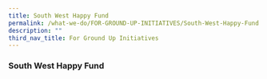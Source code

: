 ```yaml
---
title: South West Happy Fund
permalink: /what-we-do/FOR-GROUND-UP-INITIATIVES/South-West-Happy-Fund
description: ""
third_nav_title: For Ground Up Initiatives
---
```


### **South West Happy Fund**